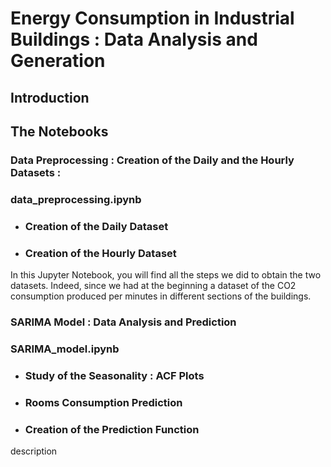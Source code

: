 # Energy Consumption in Industrial Buildings : Data Analysis and Generation

## Introduction

## The Notebooks

### Data Preprocessing : Creation of the Daily and the Hourly Datasets : 

### data_preprocessing.ipynb
* ### Creation of the Daily Dataset
* ### Creation of the Hourly Dataset

In this Jupyter Notebook, you will find all the steps we did to obtain the two datasets. Indeed, since we had at the beginning a dataset of the CO2 consumption produced per minutes in different sections of the buildings. 

### SARIMA Model : Data Analysis and Prediction

### SARIMA_model.ipynb
* ### Study of the Seasonality : ACF Plots
* ### Rooms Consumption Prediction
* ### Creation of the Prediction Function

description
